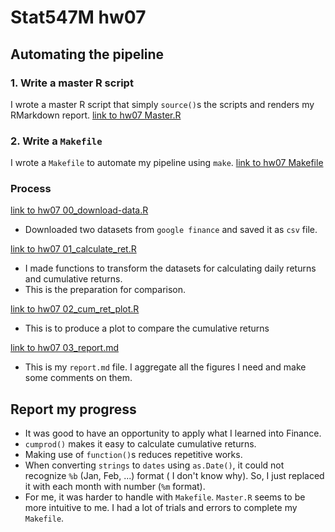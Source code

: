 
# Stat547M hw07

## Automating the pipeline
### 1. Write a master R script   
I wrote a master R script that simply `source()`s the scripts and renders my RMarkdown report. 
[link to hw07 Master.R](Master.R)  
  
### 2. Write a `Makefile`
I wrote a `Makefile` to automate my pipeline using `make`. 
[link to hw07 Makefile](Makefile)  
  
### Process
[link to hw07 00_download-data.R](00_download-data.R)   
  - Downloaded two datasets from `google finance` and saved it as `csv` file.  
  
[link to hw07 01_calculate_ret.R](01_calculate_ret.R)    
  - I made functions to transform the datasets for calculating daily returns and cumulative returns.   
  - This is the preparation for comparison.   
  
[link to hw07 02_cum_ret_plot.R](02_cum_ret_plot.R)    
  - This is to produce a plot to compare the cumulative returns   
     
[link to hw07 03_report.md](03_report.md)   
  - This is my `report.md` file. I aggregate all the figures I need and make some comments on them.   

  

## Report my progress
- It was good to have an opportunity to apply what I learned into Finance.
- `cumprod()` makes it easy to calculate cumulative returns.
- Making use of `function()`s reduces repetitive works.
- When converting `strings` to `dates` using `as.Date()`, it could not recognize `%b` (Jan, Feb, ...) format ( I don't know why). So, I just replaced it with each month with number (`%m` format).
- For me, it was harder to handle with `Makefile`. `Master.R` seems to be more intuitive to me. I had a lot of trials and errors to complete my `Makefile`. 



